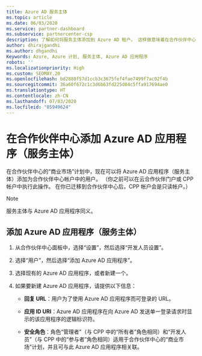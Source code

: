 ```yaml
---
title: Azure AD 服务主体
ms.topic: article
ms.date: 06/03/2020
ms.service: partner-dashboard
ms.subservice: partnercenter-csp
description: 了解如何将服务主体添加到 Azure AD 租户。 这样做意味着在合作伙伴中心添加 Azure AD 应用程序（服务主体）。
author: dhirajgandhi
ms.author: dhgandhi
Keywords: Azure, Azure 计划, 服务主体, Azure AD 应用程序
robots: ''
ms.localizationpriority: High
ms.custom: SEOMAY.20
ms.openlocfilehash: bd2880f57d1ccb3c3675fef4fae7499f7ac02f4b
ms.sourcegitcommit: 36a60f672c1c3d6b63fd225d04c5ffa917694ae0
ms.translationtype: HT
ms.contentlocale: zh-CN
ms.lasthandoff: 07/03/2020
ms.locfileid: "85949624"
---
```

# <a name="add-an-azure-ad-application-service-principal-in-partner-center"></a>在合作伙伴中心添加 Azure AD 应用程序（服务主体）

在合作伙伴中心的“商业市场”计划中，现在可以将 Azure AD 应用程序（服务主体）添加为合作伙伴中心帐户中的用户。 （你之前可以在云合作伙伴门户或 CPP 帐户中执行此操作。 在你已迁移到合作伙伴中心后，CPP 帐户会是只读帐户。）
 
>[!Note] 
>服务主体与 Azure AD 应用程序同义。

## <a name="add-an-azure-ad-application-service-principal"></a>添加 Azure AD 应用程序（服务主体）

1. 从合作伙伴中心面板中，选择“设置”，然后选择“开发人员设置”。

2. 选择“用户”，然后选择“添加 Azure AD 应用程序”。

3. 选择现有的 Azure AD 应用程序，或者新建一个。

4. 如果要新建 Azure AD 应用程序，请提供以下信息：  

   - **回复 URL**：用户为了使用 Azure AD 应用程序而可登录的 URL。

   - **应用 ID URI**：Azure AD 应用程序在向 Azure AD 发送单一登录请求时显示的该应用程序的逻辑标识符。

   - **安全角色**：角色“管理者”（与 CPP 中的“所有者”角色相同）和“开发人员”（与 CPP 中的“参与者”角色相同）适用于合作伙伴中心的“商业市场”计划，并且可与此 Azure AD 应用程序相关联。  

